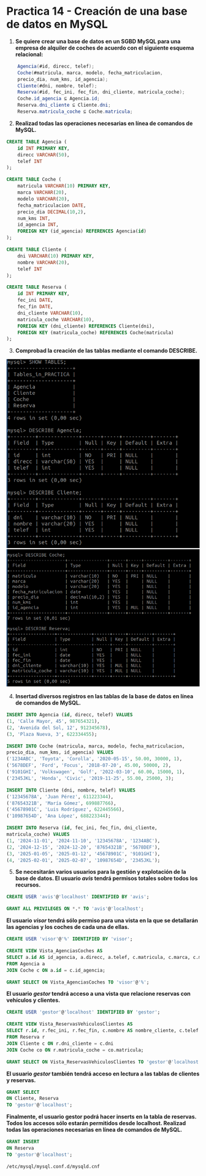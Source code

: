 # Practica 14 - Creación de una base de datos en MySQL

1. **Se quiere crear una base de datos en un SGBD MySQL para una empresa de alquiler de coches de acuerdo con el siguiente esquema relacional:**

```java
    Agencia(#id, direcc, telef);
    Coche(#matricula, marca, modelo, fecha_matriculacion, 
    precio_dia, num_kms, id_agencia);
    Cliente(#dni, nombre, telef);
    Reserva(#id, fec_ini, fec_fin, dni_cliente, matricula_coche);
    Coche.id_agencia ⊆ Agencia.id;
    Reserva.dni_cliente ⊆ Cliente.dni;
    Reserva.matricula_coche ⊆ Coche.matricula;
```

2. **Realizad todas las operaciones necesarias en línea de comandos de MySQL.**

```sql
CREATE TABLE Agencia (
    id INT PRIMARY KEY,
    direcc VARCHAR(50),
    telef INT
);
```

```sql
CREATE TABLE Coche (
    matricula VARCHAR(10) PRIMARY KEY,
    marca VARCHAR(20),
    modelo VARCHAR(20),
    fecha_matriculacion DATE,
    precio_dia DECIMAL(10,2),
    num_kms INT,
    id_agencia INT,
    FOREIGN KEY (id_agencia) REFERENCES Agencia(id)
);
```

```sql
CREATE TABLE Cliente (
    dni VARCHAR(10) PRIMARY KEY,
    nombre VARCHAR(20),
    telef INT
);
```

```sql
CREATE TABLE Reserva (
    id INT PRIMARY KEY,
    fec_ini DATE,
    fec_fin DATE,
    dni_cliente VARCHAR(10),
    matricula_coche VARCHAR(10),
    FOREIGN KEY (dni_cliente) REFERENCES Cliente(dni),
    FOREIGN KEY (matricula_coche) REFERENCES Coche(matricula)
);
```

3. **Comprobad la creación de las tablas mediante el comando DESCRIBE.**

![alt text](image.png)
![alt text](<Screenshot from 2024-11-28 21-29-55.png>)

4. **Insertad diversos registros en las tablas de la base de datos en línea de comandos de MySQL.**

```sql
INSERT INTO Agencia (id, direcc, telef) VALUES
(1, 'Calle Mayor, 45', 987654321),
(2, 'Avenida del Sol, 12', 912345678),
(3, 'Plaza Nueva, 3', 622334455);
```

```sql
INSERT INTO Coche (matricula, marca, modelo, fecha_matriculacion, 
precio_dia, num_kms, id_agencia) VALUES
('1234ABC', 'Toyota', 'Corolla', '2020-05-15', 50.00, 30000, 1),
('5678DEF', 'Ford', 'Focus', '2018-07-20', 45.00, 50000, 2),
('9101GHI', 'Volkswagen', 'Golf', '2022-03-10', 60.00, 15000, 1),
('2345JKL', 'Honda', 'Civic', '2019-11-25', 55.00, 25000, 3);
```

```sql
INSERT INTO Cliente (dni, nombre, telef) VALUES
('12345678A', 'Juan Pérez', 611223344),
('87654321B', 'María Gómez', 699887766),
('45678901C', 'Luis Rodríguez', 622445566),
('10987654D', 'Ana López', 688223344);
```

```sql
INSERT INTO Reserva (id, fec_ini, fec_fin, dni_cliente, 
matricula_coche) VALUES
(1, '2024-11-01', '2024-11-10', '12345678A', '1234ABC'),
(2, '2024-12-15', '2024-12-20', '87654321B', '5678DEF'),
(3, '2025-01-05', '2025-01-12', '45678901C', '9101GHI'),
(4, '2025-02-01', '2025-02-07', '10987654D', '2345JKL');
```

5. **Se necesitarán varios usuarios para la gestión y explotación de la base de datos. El usuario *avis* tendrá permisos totales sobre todos los recursos.**

```sql
CREATE USER 'avis'@'localhost' IDENTIFIED BY 'avis';
```

```sql
GRANT ALL PRIVILEGES ON *.* TO 'avis'@'localhost';
```


**El usuario *visor* tendrá sólo permiso para una vista en la que se detallarán las agencias y los coches de cada una de ellas.**

```sql
CREATE USER 'visor'@'%' IDENTIFIED BY 'visor';
```

```sql
CREATE VIEW Vista_AgenciasCoches AS
SELECT a.id AS id_agencia, a.direcc, a.telef, c.matricula, c.marca, c.modelo, c.precio_dia, c.num_kms
FROM Agencia a
JOIN Coche c ON a.id = c.id_agencia;
```

```sql
GRANT SELECT ON Vista_AgenciasCoches TO 'visor'@'%';
```

**El usuario *gestor* tendrá acceso a una vista que relacione reservas con vehículos y clientes.**

```sql
CREATE USER 'gestor'@'localhost' IDENTIFIED BY 'gestor';
```

```sql
CREATE VIEW Vista_ReservasVehiculosClientes AS
SELECT r.id, r.fec_ini, r.fec_fin, c.nombre AS nombre_cliente, c.telef AS telef_cliente, co.marca, co.modelo, co.matricula
FROM Reserva r
JOIN Cliente c ON r.dni_cliente = c.dni
JOIN Coche co ON r.matricula_coche = co.matricula;
```

```sql
GRANT SELECT ON Vista_ReservasVehiculosClientes TO 'gestor'@'localhost';
```

**El usuario *gestor* también tendrá acceso en lectura a las tablas de clientes y reservas.**

```sql
GRANT SELECT
ON Cliente, Reserva
TO 'gestor'@'localhost';
```

**Finalmente, el usuario gestor podrá hacer inserts en la tabla de reservas. Todos los accesos sólo estarán permitidos desde localhost. Realizad todas las operaciones necesarias en línea de comandos de MySQL.**

```sql
GRANT INSERT
ON Reserva
TO 'gestor'@'localhost';
```

```bash
/etc/mysql/mysql.conf.d/mysqld.cnf
```
